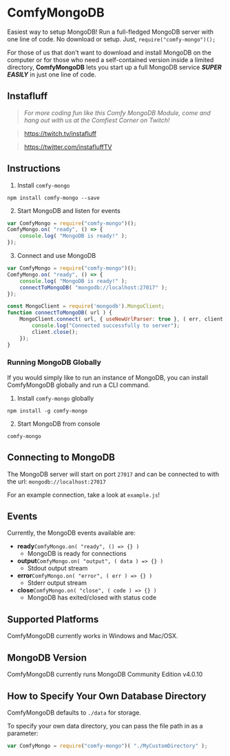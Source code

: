 # ComfyMongoDB
Easiest way to setup MongoDB! Run a full-fledged MongoDB server with one line of code. No download or setup. Just, `require("comfy-mongo")();`

For those of us that don't want to download and install MongoDB on the computer or for those who need a self-contained version inside a limited directory, **ComfyMongoDB** lets you start up a full MongoDB service ***SUPER EASILY*** in just one line of code.

## Instafluff ##
> *For more coding fun like this Comfy MongoDB Module, come and hang out with us at the Comfiest Corner on Twitch!*

> https://twitch.tv/instafluff

> https://twitter.com/instafluffTV

## Instructions ##
1. Install `comfy-mongo`
```
npm install comfy-mongo --save
```
2. Start MongoDB and listen for events
```javascript
var ComfyMongo = require("comfy-mongo")();
ComfyMongo.on( "ready", () => {
	console.log( "MongoDB is ready!" );
});
```
3. Connect and use MongoDB
```javascript
var ComfyMongo = require("comfy-mongo")();
ComfyMongo.on( "ready", () => {
	console.log( "MongoDB is ready!" );
	connectToMongoDB( "mongodb://localhost:27017" );
});

const MongoClient = require('mongodb').MongoClient;
function connectToMongoDB( url ) {
	MongoClient.connect( url, { useNewUrlParser: true }, ( err, client ) => {
		console.log("Connected successfully to server");
		client.close();
	});
}
```

### Running MongoDB Globally ###

If you would simply like to run an instance of MongoDB, you can install ComfyMongoDB globally and run a CLI command.

1. Install `comfy-mongo` globally
```
npm install -g comfy-mongo
```
2. Start MongoDB from console
```
comfy-mongo
```

## Connecting to MongoDB ##

The MongoDB server will start on port `27017` and can be connected to with the url: `mongodb://localhost:27017`

For an example connection, take a look at `example.js`!

## Events ##

Currently, the MongoDB events available are:

- **ready**`ComfyMongo.on( "ready", () => {} )`
    - MongoDB is ready for connections
- **output**`ComfyMongo.on( "output", ( data ) => {} )`
    - Stdout output stream
- **error**`ComfyMongo.on( "error", ( err ) => {} )`
    - Stderr output stream
- **close**`ComfyMongo.on( "close", ( code ) => {} )`
    - MongoDB has exited/closed with status code

## Supported Platforms ##

ComfyMongoDB currently works in Windows and Mac/OSX.

## MongoDB Version ##

ComfyMongoDB currently runs MongoDB Community Edition v4.0.10

## How to Specify Your Own Database Directory ##

ComfyMongoDB defaults to `./data` for storage.

To specify your own data directory, you can pass the file path in as a parameter:
```javascript
var ComfyMongo = require("comfy-mongo")( "./MyCustomDirectory" );
```
